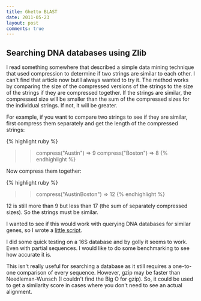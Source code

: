```yaml
---
title: Ghetto BLAST
date: 2011-05-23
layout: post
comments: true
---
```

## Searching DNA databases using Zlib

I read something somewhere that described a simple data mining technique that used compression to determine if two strings are similar to each other. I can't find that article now but I always wanted to try it. The method works by comparing the size of the compressed versions of the strings to the size of the strings if they are compressed together. If the strings are similar, the compressed size will be smaller than the sum of the compressed sizes for the individual strings. If not, it will be greater.

For example, if you want to compare two strings to see if they are similar, first compress them separately and get the length of the compressed strings:

{% highlight ruby %}
>> compress("Austin")
=> 9
>> compress("Boston")
=> 8
{% endhighlight %}

Now compress them together:

{% highlight ruby %}
>> compress("AustinBoston")
=> 12
{% endhighlight %}


12 is still more than 9 but less than 17 (the sum of separately compressed sizes). So the strings must be similar.

I wanted to see if this would work with querying DNA databases for similar genes, so I wrote a [little script](https://gist.github.com/987717).

I did some quick testing on a 16S database and by golly it seems to work. Even with partial sequences. I would like to do some benchmarking to see how accurate it is.

This isn't really useful for searching a database as it still requires a one-to-one comparison of every sequence. However, gzip may be faster than Needleman-Wunsch (I couldn't find the Big O for gzip). So, it could be used to get a similarity score in cases where you don't need to see an actual alignment.
